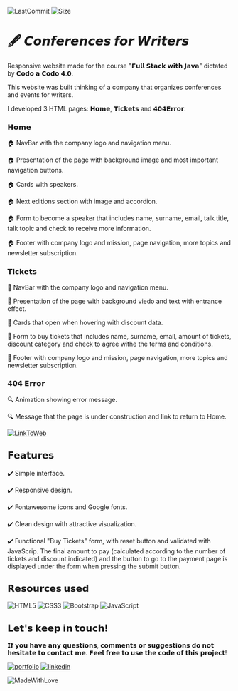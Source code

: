 ![LastCommit](https://img.shields.io/github/last-commit/melirossi/Conference_Website/master?color=brightgreen&label=Last%20commit&style=flat-square)
![Size](https://img.shields.io/github/repo-size/melirossi/Conference_Website?color=blue&label=Repo%20size&style=flat-square)


# 🖋️ 𝘾𝙤𝙣𝙛𝙚𝙧𝙚𝙣𝙘𝙚𝙨 𝙛𝙤𝙧 𝙒𝙧𝙞𝙩𝙚𝙧𝙨

Responsive website made for the course "𝗙𝘂𝗹𝗹 𝗦𝘁𝗮𝗰𝗸 𝘄𝗶𝘁𝗵 𝗝𝗮𝘃𝗮" dictated by 𝗖𝗼𝗱𝗼 𝗮 𝗖𝗼𝗱𝗼 𝟰.𝟬.

This website was built thinking of a company that organizes conferences and events for writers.

I developed 3 HTML pages: 𝗛𝗼𝗺𝗲, 𝗧𝗶𝗰𝗸𝗲𝘁𝘀 and 𝟰𝟬𝟰𝗘𝗿𝗿𝗼𝗿.

###  𝗛𝗼𝗺𝗲 
 
🏠 NavBar with the company logo and navigation menu.

🏠 Presentation of the page with background image and most important navigation buttons.

🏠 Cards with speakers.

🏠 Next editions section with image and accordion.

🏠 Form to become a speaker that includes name, surname, email, talk title, talk topic and check to receive more information.

🏠 Footer with company logo and mission, page navigation, more topics and newsletter subscription.

### 𝗧𝗶𝗰𝗸𝗲𝘁𝘀
 
🎫 NavBar with the company logo and navigation menu.

🎫 Presentation of the page with background viedo and text with entrance effect.

🎫 Cards that open when hovering with discount data.

🎫 Form to buy tickets that includes name, surname, email, amount of tickets, discount 
category and check to agree withe the terms and conditions. 

🎫 Footer with company logo and mission, page navigation, more topics and newsletter subscription.

### 𝟰𝟬𝟰 𝗘𝗿𝗿𝗼𝗿

🔍 Animation showing error message.

🔍 Message that the page is under construction and link to return to Home.

[![LinkToWeb](https://img.shields.io/badge/Link_to_the_Website-orange?style=for-the-badge&logo=appveyor.svg)](https://melirossi.github.io/Conference_Website/index.html)

## 𝗙𝗲𝗮𝘁𝘂𝗿𝗲𝘀

✔️ Simple interface.

✔️ Responsive design. 

✔️ Fontawesome icons and Google fonts.

✔️ Clean design with attractive visualization.

✔️ Functional "Buy Tickets" form, with reset button and validated with JavaScrip. The final amount to pay (calculated according to the number of tickets and discount indicated) and the button to go to the payment page is displayed under the form when pressing the submit button.

## 𝗥𝗲𝘀𝗼𝘂𝗿𝗰𝗲𝘀 𝘂𝘀𝗲𝗱
![HTML5](https://img.shields.io/badge/html5-%23E34F26.svg?style=for-the-badge&logo=html5&logoColor=white)
![CSS3](https://img.shields.io/badge/css3-%231572B6.svg?style=for-the-badge&logo=css3&logoColor=white)
![Bootstrap](https://img.shields.io/badge/bootstrap-%23563D7C.svg?style=for-the-badge&logo=bootstrap&logoColor=white)
![JavaScript](https://img.shields.io/badge/javascript-%23323330.svg?style=for-the-badge&logo=javascript&logoColor=%23F7DF1E) 

## 𝗟𝗲𝘁'𝘀 𝗸𝗲𝗲𝗽 𝗶𝗻 𝘁𝗼𝘂𝗰𝗵!

𝗜𝗳 𝘆𝗼𝘂 𝗵𝗮𝘃𝗲 𝗮𝗻𝘆 𝗾𝘂𝗲𝘀𝘁𝗶𝗼𝗻𝘀, 𝗰𝗼𝗺𝗺𝗲𝗻𝘁𝘀 𝗼𝗿 𝘀𝘂𝗴𝗴𝗲𝘀𝘁𝗶𝗼𝗻𝘀 𝗱𝗼 𝗻𝗼𝘁 𝗵𝗲𝘀𝗶𝘁𝗮𝘁𝗲 𝘁𝗼 𝗰𝗼𝗻𝘁𝗮𝗰𝘁 𝗺𝗲. 𝗙𝗲𝗲𝗹 𝗳𝗿𝗲𝗲 𝘁𝗼 𝘂𝘀𝗲 𝘁𝗵𝗲 𝗰𝗼𝗱𝗲 𝗼𝗳 𝘁𝗵𝗶𝘀 𝗽𝗿𝗼𝗷𝗲𝗰𝘁!

[![portfolio](https://img.shields.io/badge/my_portfolio-000?style=for-the-badge&logo=ko-fi&logoColor=white)](https://github.com/melirossi)
[![linkedin](https://img.shields.io/badge/linkedin-0A66C2?style=for-the-badge&logo=linkedin&logoColor=white)](https://www.linkedin.com/in/melisasrossi/)

![MadeWithLove](https://img.shields.io/badge/MADE_WITH_L♡VE-ff69b4?style=for-the-badge&logo=appveyor.svg)
